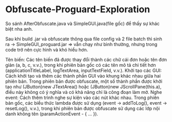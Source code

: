 # Obfuscate-Proguard-Exploration

So sánh AfterObfuscate.java và SimpleGUI.java(file gốc) để thấy sự khác biệt nha anh.

Sau khi build .jar và obfuscate thông qua file config và 2 file batch thì sinh ra -> SimpleGUI_proguard.jar
=> vẫn chạy như bình thường, nhưng trong code trở nên cực hình và khó hiểu hơn. 

Tên biến: Các tên biến đã được thay đổi thành các chữ cái đơn hoặc tên đơn giản (a, b, c, v.v.), trong khi phiên bản gốc có các tên mô tả chi tiết hơn (applicationTitleLabel, logTextArea, inputTextField, v.v.).
Khởi tạo các GUI: Cách khởi tạo và thêm các thành phần GUI vào khung khác nhau giữa hai phiên bản. Trong phiên bản được obfuscate, một số thành phần được khởi tạo như (JButton)new JTextArea() hoặc (JButton)new JScrollPane(this.a), điều này không có ý nghĩa và có khả năng chỉ là công đoạn làm mờ.
Nghe event: Cách thêm trình nghe sự kiện vào các nút khác nhau. Trong phiên bản gốc, các biểu thức lambda được sử dụng (event -> addToLog(), event -> resetLog(), v.v.), trong khi phiên bản được obfuscate sử dụng các lớp nội danh không tên (paramActionEvent - { ... }).
